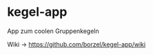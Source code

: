 kegel-app
=========

App zum coolen Gruppenkegeln


Wiki -> https://github.com/borzel/kegel-app/wiki
